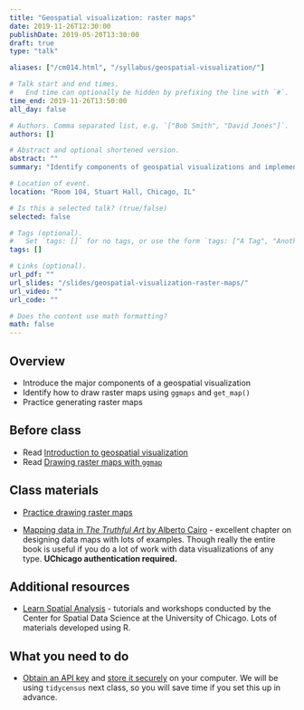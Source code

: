```yaml
---
title: "Geospatial visualization: raster maps"
date: 2019-11-26T12:30:00
publishDate: 2019-05-20T13:30:00
draft: true
type: "talk"

aliases: ["/cm014.html", "/syllabus/geospatial-visualization/"]

# Talk start and end times.
#   End time can optionally be hidden by prefixing the line with `#`.
time_end: 2019-11-26T13:50:00
all_day: false

# Authors. Comma separated list, e.g. `["Bob Smith", "David Jones"]`.
authors: []

# Abstract and optional shortened version.
abstract: ""
summary: "Identify components of geospatial visualizations and implement raster maps using ggplot2."

# Location of event.
location: "Room 104, Stuart Hall, Chicago, IL"

# Is this a selected talk? (true/false)
selected: false

# Tags (optional).
#   Set `tags: []` for no tags, or use the form `tags: ["A Tag", "Another Tag"]` for one or more tags.
tags: []

# Links (optional).
url_pdf: ""
url_slides: "/slides/geospatial-visualization-raster-maps/"
url_video: ""
url_code: ""

# Does the content use math formatting?
math: false
---
```




## Overview

* Introduce the major components of a geospatial visualization
* Identify how to draw raster maps using `ggmaps` and `get_map()`
* Practice generating raster maps

## Before class

* Read [Introduction to geospatial visualization](/notes/intro-geospatial-viz/)
* Read [Drawing raster maps with `ggmap`](/notes/raster-maps-with-ggmap/)

## Class materials

* [Practice drawing raster maps](/notes/raster-maps-practice/)

* [Mapping data in *The Truthful Art* by Alberto Cairo](https://uchicago.ares.atlas-sys.com/ares/ares.dll?SessionID=A103809140M&Action=10&Type=10&Value=696335) - excellent chapter on designing data maps with lots of examples. Though really the entire book is useful if you do a lot of work with data visualizations of any type. **UChicago authentication required.**

## Additional resources

* [Learn Spatial Analysis](https://spatialanalysis.github.io/) - tutorials and workshops conducted by the Center for Spatial Data Science at the University of Chicago. Lots of materials developed using R.

## What you need to do

* [Obtain an API key](https://api.census.gov/data/key_signup.html) and [store it securely](/notes/application-program-interface/#census-data-with-tidycensus) on your computer. We will be using `tidycensus` next class, so you will save time if you set this up in advance.
